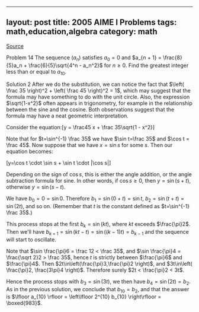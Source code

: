 ---
layout: post
title: 2005 AIME I Problems 
tags: math,education,algebra
category: math
---- 

[Source](https://artofproblemsolving.com/wiki/index.php/2009_AIME_II_Problems/Problem_14)

Problem 14
The sequence $(a_n)$ satisfies $a_0=0$ and $a_{n + 1} = \frac{8}{5}a_n + \frac{6}{5}\sqrt{4^n - a_n^2}$ for $n \geq 0$. Find the greatest integer less than or equal to $a_{10}$.

Solution 2
After we do the substitution, we can notice the fact that $\left( \frac 35 \right)^2 + \left( \frac 45 \right)^2 = 1$, which may suggest that the formula may have something to do with the unit circle. Also, the expression $\sqrt{1-x^2}$ often appears in trigonometry, for example in the relationship between the sine and the cosine. Both observations suggest that the formula may have a neat geometric interpretation.

Consider the equation:\[y = \frac45 x + \frac 35\sqrt{1 - x^2}\]

Note that for $t=\sin^{-1} \frac 35$ we have $\sin t=\frac 35$ and $\cos t = \frac 45$. Now suppose that we have $x=\sin s$ for some $s$. Then our equation becomes:

\[y=\cos t \cdot \sin s + \sin t \cdot |\cos s|\]

Depending on the sign of $\cos s$, this is either the angle addition, or the angle subtraction formula for sine. In other words, if $\cos s \geq 0$, then $y=\sin(s+t)$, otherwise $y=\sin(s-t)$.

We have $b_0=0=\sin 0$. Therefore $b_1 = \sin(0+t) = \sin t$, $b_2 = \sin(t+t) = \sin (2t)$, and so on. (Remember that $t$ is the constant defined as $t=\sin^{-1} \frac 35$.)

This process stops at the first $b_k = \sin (kt)$, where $kt$ exceeds $\frac{\pi}2$. Then we'll have $b_{k+1} = \sin(kt - t) = \sin ((k-1)t) = b_{k-1}$ and the sequence will start to oscillate.

Note that $\sin \frac{\pi}6 = \frac 12 < \frac 35$, and $\sin \frac{\pi}4 = \frac{\sqrt 2}2 > \frac 35$, hence $t$ is strictly between $\frac{\pi}6$ and $\frac{\pi}4$. Then $2t\in\left(\frac{\pi}3,\frac{\pi}2 \right)$, and $3t\in\left( \frac{\pi}2, \frac{3\pi}4 \right)$. Therefore surely $2t < \frac{\pi}2 < 3t$.

Hence the process stops with $b_3 = \sin (3t)$, we then have $b_4 = \sin (2t) = b_2$. As in the previous solution, we conclude that $b_{10}=b_2$, and that the answer is $\lfloor a_{10} \rfloor  = \left\lfloor 2^{10} b_{10} \right\rfloor = \boxed{983}$.